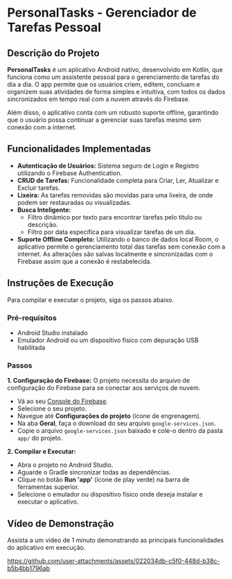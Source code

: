 # PersonalTasks - Gerenciador de Tarefas Pessoal

## Descrição do Projeto

**PersonalTasks** é um aplicativo Android nativo, desenvolvido em Kotlin, que funciona como um assistente pessoal para o gerenciamento de tarefas do dia a dia. O app permite que os usuários criem, editem, concluam e organizem suas atividades de forma simples e intuitiva, com todos os dados sincronizados em tempo real com a nuvem através do Firebase.

Além disso, o aplicativo conta com um robusto suporte offline, garantindo que o usuário possa continuar a gerenciar suas tarefas mesmo sem conexão com a internet.

## Funcionalidades Implementadas

* **Autenticação de Usuários:** Sistema seguro de Login e Registro utilizando o Firebase Authentication.
* **CRUD de Tarefas:** Funcionalidade completa para Criar, Ler, Atualizar e Excluir tarefas.
* **Lixeira:** As tarefas removidas são movidas para uma lixeira, de onde podem ser restauradas ou visualizadas.
* **Busca Inteligente:**
    * Filtro dinâmico por texto para encontrar tarefas pelo título ou descrição.
    * Filtro por data específica para visualizar tarefas de um dia.
* **Suporte Offline Completo:** Utilizando o banco de dados local Room, o aplicativo permite o gerenciamento total das tarefas sem conexão com a internet. As alterações são salvas localmente e sincronizadas com o Firebase assim que a conexão é restabelecida.

## Instruções de Execução

Para compilar e executar o projeto, siga os passos abaixo.

### Pré-requisitos
* Android Studio instalado
* Emulador Android ou um dispositivo físico com depuração USB habilitada

### Passos

**1. Configuração do Firebase:**
O projeto necessita do arquivo de configuração do Firebase para se conectar aos serviços de nuvem.

* Vá ao seu [Console do Firebase](https://console.firebase.google.com/).
* Selecione o seu projeto.
* Navegue até **Configurações do projeto** (ícone de engrenagem).
* Na aba **Geral**, faça o download do seu arquivo `google-services.json`.
* Copie o arquivo `google-services.json` baixado e cole-o dentro da pasta `app/` do projeto.

**2. Compilar e Executar:**
* Abra o projeto no Android Studio.
* Aguarde o Gradle sincronizar todas as dependências.
* Clique no botão **Run 'app'** (ícone de play verde) na barra de ferramentas superior.
* Selecione o emulador ou dispositivo físico onde deseja instalar e executar o aplicativo.

## Vídeo de Demonstração

Assista a um vídeo de 1 minuto demonstrando as principais funcionalidades do aplicativo em execução.


https://github.com/user-attachments/assets/022034db-c5f0-448d-b38c-b5b4bb1796ab



